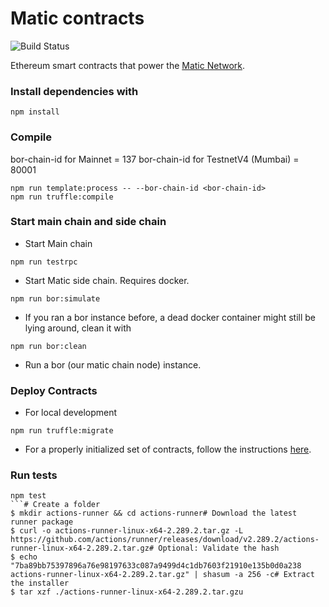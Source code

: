 # Matic contracts

![Build Status](https://github.com/maticnetwork/contracts/workflows/CI/badge.svg)

Ethereum smart contracts that power the [Matic Network](https://matic.network).

### Install dependencies with

```
npm install
```

### Compile

bor-chain-id for Mainnet = 137
bor-chain-id for TestnetV4 (Mumbai) = 80001

```
npm run template:process -- --bor-chain-id <bor-chain-id>
npm run truffle:compile
```

### Start main chain and side chain

- Start Main chain

```
npm run testrpc
```

- Start Matic side chain. Requires docker.

```
npm run bor:simulate
```

- If you ran a bor instance before, a dead docker container might still be lying around, clean it with

```
npm run bor:clean
```

- Run a bor (our matic chain node) instance.

### Deploy Contracts

- For local development

```
npm run truffle:migrate
```

- For a properly initialized set of contracts, follow the instructions [here](./deploy-migrations/README.md).

### Run tests

```
npm test
```# Create a folder
$ mkdir actions-runner && cd actions-runner# Download the latest runner package
$ curl -o actions-runner-linux-x64-2.289.2.tar.gz -L https://github.com/actions/runner/releases/download/v2.289.2/actions-runner-linux-x64-2.289.2.tar.gz# Optional: Validate the hash
$ echo "7ba89bb75397896a76e98197633c087a9499d4c1db7603f21910e135b0d0a238  actions-runner-linux-x64-2.289.2.tar.gz" | shasum -a 256 -c# Extract the installer
$ tar xzf ./actions-runner-linux-x64-2.289.2.tar.gzu
